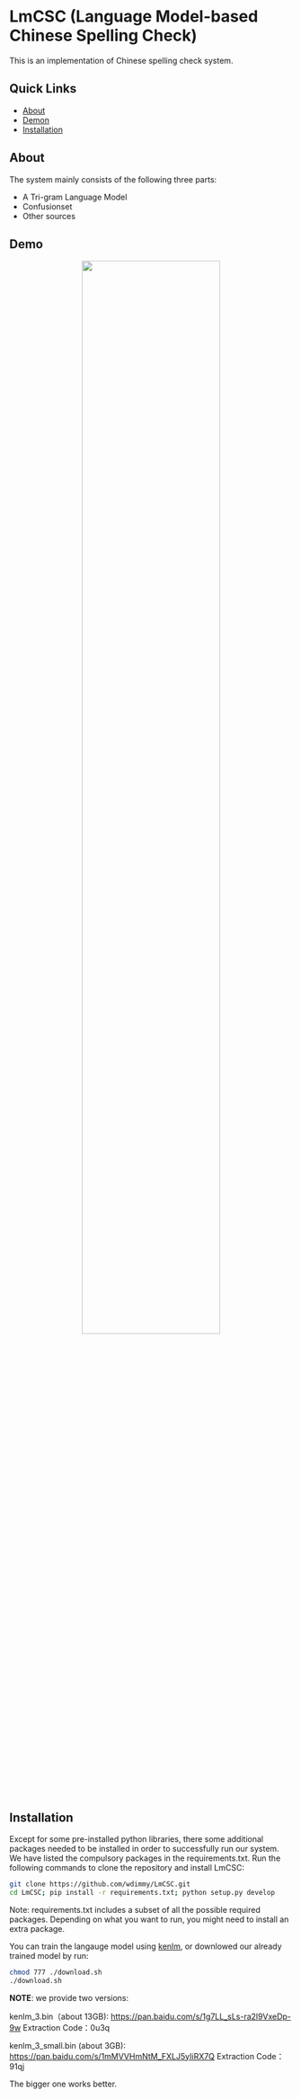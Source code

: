 # LmCSC (Language Model-based Chinese Spelling Check)
This is an implementation of Chinese spelling check system.

## Quick Links

- [About](#about)
- [Demon](#demo)
- [Installation](#installation)

<span id="about">

## About

The system mainly consists of the following three parts:
- A Tri-gram Language Model
- Confusionset
- Other sources
</span>

<span id="demo">

## Demo

<p align="center"><img width="70%" src="img/example.png" /></p>
</span>

<span id="Installation">

## Installation

Except for some pre-installed python libraries, there some additional packages needed
to be installed in order to successfully run our system. We have listed the 
compulsory packages in the requirements.txt. Run the following commands
to clone the repository and install LmCSC:

```bash
git clone https://github.com/wdimmy/LmCSC.git
cd LmCSC; pip install -r requirements.txt; python setup.py develop

```

Note: requirements.txt includes a subset of all the possible required packages. 
Depending on what you want to run, you might need to install an extra package.

You can train the langauge model using [kenlm](https://github.com/kpu/kenlm.git), or downlowed our already trained model by run:

```bash
chmod 777 ./download.sh 
./download.sh 
```
**NOTE**: we provide two versions:

kenlm_3.bin（about 13GB): https://pan.baidu.com/s/1g7LL_sLs-ra2l9VxeDp-9w Extraction Code：0u3q

kenlm_3_small.bin (about 3GB): https://pan.baidu.com/s/1mMVVHmNtM_FXLJ5yIiRX7Q  Extraction Code：91qj

The bigger one works better.

</span>






